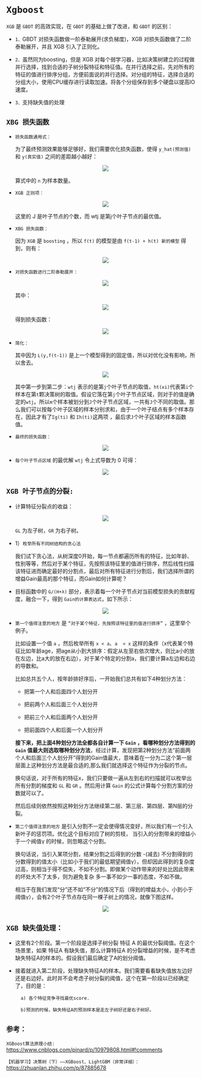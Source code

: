 # `Xgboost`

`XGB` 是 `GBDT` 的高效实现，在 `GBDT` 的基础上做了改进，和 `GBDT` 的区别：

* `1、`GBDT 对损失函数做一阶泰勒展开(求负梯度)，XGB 对损失函数做了二阶泰勒展开，并且 XGB 引入了正则化。

* `2、`虽然同为boosting，但是 XGB 对每个弱学习器，比如决策树建立的过程做并行选择，找到合适的子树分裂特征和特征值。在并行选择之前，先对所有的特征的值进行排序分组，方便前面说的并行选择。对分组的特征，选择合适的分组大小，使用CPU缓存进行读取加速。将各个分组保存到多个硬盘以提高IO速度。

* `3、`支持缺失值的处理

## `XBG 损失函数`

* `损失函数通用式：`
    
    为了最终预测效果能够足够好，我们需要优化损失函数，使得 `y_hat(预测值)` 和 `y(真实值)` 之间的差距越小越好： 

    <div align=center><img  src="./static/xgb_new/损失函数通用式.jpg"/></div>

    算式中的 `n` 为样本数量。

* `XGB 正则项：`

    <div align=center><img  src="./static/xgb_new/正则项.jpg"/></div>

    这里的 J 是叶子节点的个数，而 wtj 是第j个叶子节点的最优值。

* `XBG 损失函数：`

    因为 `XGB` 是 `boosting` ，所以 `f(t)` 的模型是由 `f(t-1) + h(t) 新的模型` 得到，则有：


    <div align=center><img  src="./static/xgb_new/损失函数2.jpg"/></div>


* `对损失函数进行二阶泰勒展开：`

    <div align=center><img  src="./static/xgb_new/二阶泰勒展开2.jpg"/></div>

    其中：
    <div align=center><img  src="./static/xgb_new/一阶导和二阶导.jpg"/></div>
    
    得到损失函数：

    <div align=center><img  src="./static/xgb_new/损失函数3.jpg"/></div>

* `简化：`

    其中因为 `L(y,f(t-1))` 是上一个模型得到的固定值，所以对优化没有影响，所以舍去。

    <div align=center><img  src="./static/xgb_new/损失函数4.jpg"/></div>


    其中第一步到第二步：`wtj` 表示的是第`j`个叶子节点的取值，`ht(xi)`代表第`i`个样本在第`t`颗决策树的取值。假设它落在第`j`个叶子节点区域，则对于的值是确定的`wtj`。所以`m`个样本被划分到`J`个叶子节点区域，一共有`J`个不同的取值。那么我们可以按每个叶子区域的样本分别求和，由于一个叶子结点有多个样本存在，因此才有了`Σg(ti)` 和 `Σh(ti)`这两项 ，最后求`J`个叶子区域的样本函数值。

* `最终的损失函数：`

    <div align=center><img  src="./static/xgb_new/损失函数5.jpg"/></div>


* `每个叶子节点区域` 的最优解 `wtj` 令上式导数为 0 可得：


    <div align=center><img  src="./static/xgb_new/最优解.jpg"/></div>




## `XGB 叶子节点的分裂: `

* 计算特征分裂点的收益：



    <div align=center><img  src="./static/xgb_new/节点分裂.png"/></div>

    `GL` 为左子树，`GR` 为右子树。



* 1）`枚举所有不同树结构的贪心法`

    我们试下贪心法，从树深度0开始，每一节点都遍历所有的特征，比如年龄、性别等等，然后对于某个特征，先按照该特征里的值进行排序，然后线性扫描该特征进而确定最好的分割点，最后对所有特征进行分割后，我们选择所谓的增益Gain最高的那个特征，而Gain如何计算呢？

* 目标函数中的 `G/(H+λ)` 部分，表示着每一个叶子节点对当前模型损失的贡献程度，融合一下，得到 `Gain的计算表达式`，如下所示：

    <div align=center><img  src="./static/7.png"/></div>


* `第一个值得注意的地方` 是 `“对于某个特征，先按照该特征里的值进行排序”` ，这里举个例子。

    比如设置一个值 `a` ，然后枚举所有 `x < a`、`a  < x` 这样的条件（x代表某个特征比如年龄age，把age从小到大排序：假定从左至右依次增大，则比a小的放在左边，比a大的放在右边），对于某个特定的分割a，我们要计算a左边和右边的导数和。

    比如总共五个人，按年龄排好序后，一开始我们总共有如下4种划分方法：

    * 把第一个人和后面四个人划分开

    * 把前两个人和后面三个人划分开

    * 把前三个人和后面两个人划分开

    * 把前面四个人和后面一个人划分开

    __接下来，把上面4种划分方法全都各自计算一下 `Gain` ，看哪种划分方法得到的 `Gain` 值最大则选取哪种划分方法__，经过计算，发现把第2种划分方法“前面两个人和后面三个人划分开”得到的Gain值最大，意味着在一分为二这个第一层层面上这种划分方法是最合适的,那么我们就选择这个特征作为分裂的节点。

    换句话说，对于所有的特征x，我们只要做一遍从左到右的扫描就可以枚举出所有分割的梯度和 `GL` 和 `GR` 。然后用计算 `Gain` 的公式计算每个分割方案的分数就可以了。

    然后后续则依然按照这种划分方法继续第二层、第三层、第四层、第N层的分裂。


* `第二个值得注意的地方` 是引入分割不一定会使得情况变好，所以我们有一个引入新叶子的惩罚项。优化这个目标对应了树的剪枝， 当引入的分割带来的增益小于一个阀值γ 的时候，则忽略这个分割。

    换句话说，当引入某项分割，结果分割之后得到的分数 -(减去) 不分割得到的分数得到的值太小（比如小于我们的最低期望阀值γ），但却因此得到的复杂度过高，则相当于得不偿失，不如不分割。即做某个动作带来的好处比因此带来的坏处大不了太多，则为避免复杂 多一事不如少一事的态度，不如不做。

    相当于在我们发现“分”还不如“不分”的情况下后（得到的增益太小，小到小于阈值γ），会有2个叶子节点存在同一棵子树上的情况，就像下图这样。

    <div align=center><img  src="./static/9.png"/></div>



## `XGB 缺失值处理：`


* 这里有2个阶段。第一个阶段是选择子树分裂 特征 A 的最优分裂阈值。在这个场景里，如果 特征A 有缺失值，那么计算特征A 的分裂增益的时候，是不考虑缺失特征A的样本的。假设我们最后确定了A的划分阈值。

* 接着就进入第二阶段，处理缺失特征A的样本。我们需要看看缺失值放左边好还是右边好。此时并不会考虑子树分裂的阈值，这个在第一阶段以已经确定了，目的是：

        a) 各个特征竞争寻找最优score. 

        b)预测的时候，缺失特征A的预测样本是走左子树好还是右子树好。


## `参考：`


`XGBoost算法原理小结:` https://www.cnblogs.com/pinard/p/10979808.html#!comments

`【机器学习】决策树（下）——XGBoost、LightGBM（非常详细）：`https://zhuanlan.zhihu.com/p/87885678